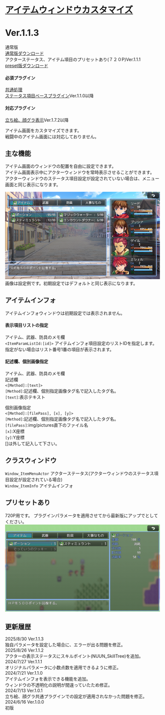 # [アイテムウィンドウカスタマイズ](https://raw.githubusercontent.com/nuun888/MZ/master/NUUN_ItemWindowEx.js)
# Ver.1.1.3
通常版  
[通常版ダウンロード](https://raw.githubusercontent.com/nuun888/MZ/master/NUUN_ItemWindowEx.js)  
アクターステータス、アイテム項目のプリセットあり(７２０P)Ver.1.1.1  
[preset版ダウンロード](https://raw.githubusercontent.com/nuun888/MZ/master/pre/NUUN_ItemWindowEx.js)  
#### 必須プラグイン
[共通処理](https://github.com/nuun888/MZ/blob/master/README/Base.md)  
[ステータス項目ベースプラグイン](https://github.com/nuun888/MZ/blob/master/README/NUUN_MenuParamListBase.md)Ver.1.1.0以降  
#### 対応プラグイン
[立ち絵、顔グラ表示](https://github.com/nuun888/MZ/blob/master/README/ActorPicture.md)Ver.1.7.2以降  

アイテム画面をカスタマイズできます。  
戦闘中のアイテム画面には対応しておりません。 

## 主な機能
アイテム画面のウィンドウの配置を自由に設定できます。  
アイテム画面表示中にアクターウィンドウを常時表示させることができます。  
アクターウィンドウのステータス項目設定が設定されていない場合は、メニュー画面と同じ表示になります。  

![画像](img/ItemWindowEx1.png)  
画像は設定例です。初期設定ではデフォルトと同じ表示になります。  

## アイテムインフォ
アイテムインフォウィンドウは初期設定では表示されません。  
#### 表示項目リストの指定
アイテム、武器、防具のメモ欄  
`<ItemParamListId:[id]>` アイテムインフォ項目設定のリストIDを指定します。指定がない場合はリスト番号1番の項目が表示されます。  

#### 記述欄、個別画像指定
アイテム、武器、防具のメモ欄  
記述欄  
`<[Method]:[text]>`  
`[Method]`:記述欄、個別指定画像タグ名で記入したタグ名。  
`[text]`:表示テキスト  

個別画像指定  
`<[Method]:[filePass], [x], [y]>`  
`[Method]`:記述欄、個別指定画像タグ名で記入したタグ名。  
`[filePass]`:img/pictures直下のファイル名  
`[x]`:X座標  
`[y]`:Y座標  
[]は外して記入して下さい。  

## クラスウィンドウ
`Window_ItemMenuActor` アクターステータス(アクターウィンドウのステータス項目設定が設定されている場合)  
`Window_ItemInfo` アイテムインフォ  

## プリセットあり
720P用です。
プラグインパラメータを適用させてから最新版にアップでとしてください。  
![画像](img/ItemWindowEx_pre.png)  

## 更新履歴
2025/8/30 Ver.1.1.3  
独自パラメータを設定した場合に、エラーが出る問題を修正。  
2025/8/26 Ver.1.1.2  
アクターの表示ステータスにスキルポイント(NUUN_SkillTree)を追加。  
2024/7/27 Ver.1.1.1  
オリジナルパラメータに小数点数を適用できるように修正。  
2024/7/21 Ver.1.1.0  
アイテムインフォを表示できる機能を追加。  
ウィンドウの不透明化の説明が間違っていたため修正。  
2024/7/13 Ver.1.0.1  
立ち絵、顔グラ共通プラグインでの設定が適用されなかった問題を修正。  
2024/6/16 Ver.1.0.0    
初版  
